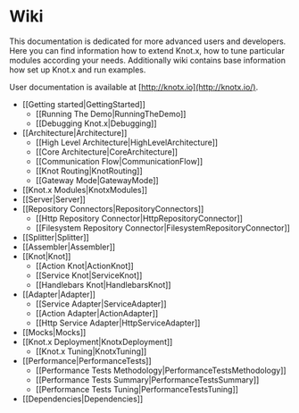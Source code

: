 # Wiki
This documentation is dedicated for more advanced users and developers. Here you can find information how to extend Knot.x, how to tune particular
modules according your needs. Additionally wiki contains base information how set up Knot.x and run examples.

User documentation is available at [http://knotx.io](http://knotx.io/).

* [[Getting started|GettingStarted]]
  * [[Running The Demo|RunningTheDemo]]
  * [[Debugging Knot.x|Debugging]]
* [[Architecture|Architecture]]
  * [[High Level Architecture|HighLevelArchitecture]]
  * [[Core Architecture|CoreArchitecture]]
  * [[Communication Flow|CommunicationFlow]]
  * [[Knot Routing|KnotRouting]]
  * [[Gateway Mode|GatewayMode]]
* [[Knot.x Modules|KnotxModules]]
* [[Server|Server]]
* [[Repository Connectors|RepositoryConnectors]]
  * [[Http Repository Connector|HttpRepositoryConnector]]
  * [[Filesystem Repository Connector|FilesystemRepositoryConnector]]
* [[Splitter|Splitter]]
* [[Assembler|Assembler]]
* [[Knot|Knot]]
  * [[Action Knot|ActionKnot]]
  * [[Service Knot|ServiceKnot]]
  * [[Handlebars Knot|HandlebarsKnot]]
* [[Adapter|Adapter]]
  * [[Service Adapter|ServiceAdapter]]
  * [[Action Adapter|ActionAdapter]]
  * [[Http Service Adapter|HttpServiceAdapter]]
* [[Mocks|Mocks]]
* [[Knot.x Deployment|KnotxDeployment]]
  * [[Knot.x Tuning|KnotxTuning]]
* [[Performance|PerformanceTests]]
  * [[Performance Tests Methodology|PerformanceTestsMethodology]]
  * [[Performance Tests Summary|PerformanceTestsSummary]]
  * [[Performance Tests Tuning|PerformanceTestsTuning]]
* [[Dependencies|Dependencies]]
